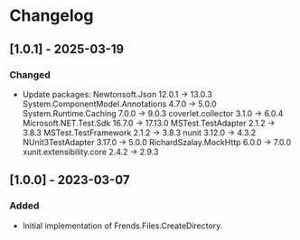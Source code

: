 # Changelog

## [1.0.1] - 2025-03-19
### Changed
- Update packages:
  Newtonsoft.Json                    12.0.1 -> 13.0.3
  System.ComponentModel.Annotations  4.7.0  -> 5.0.0
  System.Runtime.Caching             7.0.0  -> 9.0.3
  coverlet.collector                 3.1.0  -> 6.0.4
  Microsoft.NET.Test.Sdk             16.7.0 -> 17.13.0
  MSTest.TestAdapter                 2.1.2  -> 3.8.3
  MSTest.TestFramework               2.1.2  -> 3.8.3
  nunit                              3.12.0 -> 4.3.2
  NUnit3TestAdapter                  3.17.0 -> 5.0.0
  RichardSzalay.MockHttp             6.0.0  -> 7.0.0
  xunit.extensibility.core           2.4.2  -> 2.9.3


## [1.0.0] - 2023-03-07
### Added
- Initial implementation of Frends.Files.CreateDirectory.
